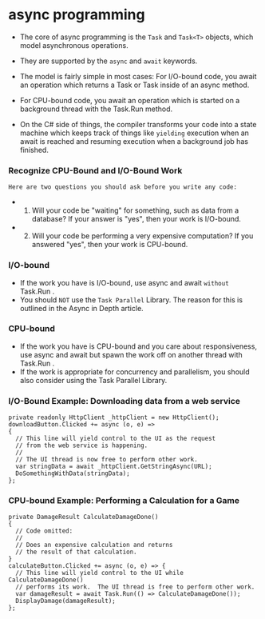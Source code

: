 # async programming
- The core of async programming is the ```Task``` and ```Task<T>``` objects, which model asynchronous operations. 
- They are supported by the ```async``` and ```await``` keywords. 
- The model is fairly simple in most cases: For I/O-bound code, you await an operation which returns a Task or Task<T> inside of an async method. 
- For CPU-bound code, you await an operation which is started on a background thread with the Task.Run method. 
  
- On the C# side of things, the compiler transforms your code into a state machine which keeps track of things like ```yielding``` execution when an await is reached and resuming execution when a background job has finished. 
### Recognize CPU-Bound and I/O-Bound Work
```Here are two questions you should ask before you write any code: ```
- 1. Will your code be "waiting" for something, such as data from a database? If your answer is "yes", then your work is I/O-bound. 
- 2. Will your code be performing a very expensive computation? If you answered "yes", then your work is CPU-bound. 

### I/O-bound
- If the work you have is I/O-bound, use async and await ```without``` Task.Run . 
- You should ```NOT``` use the ```Task Parallel``` Library. The reason for this is outlined in the Async in Depth article.

### CPU-bound 
- If the work you have is CPU-bound and you care about responsiveness, use async and await but spawn the work off on another thread with Task.Run . 
- If the work is appropriate for concurrency and parallelism, you should also consider using the Task Parallel Library.

### I/O-Bound Example: Downloading data from a web service 
```
private readonly HttpClient _httpClient = new HttpClient();
downloadButton.Clicked += async (o, e) => 
{    
  // This line will yield control to the UI as the request    
  // from the web service is happening.    
  //    
  // The UI thread is now free to perform other work.    
  var stringData = await _httpClient.GetStringAsync(URL);    
  DoSomethingWithData(stringData); 
};

```
### CPU-bound Example: Performing a Calculation for a Game 
```
private DamageResult CalculateDamageDone() 
{    
  // Code omitted:    
  //    
  // Does an expensive calculation and returns    
  // the result of that calculation. 
}
calculateButton.Clicked += async (o, e) => {    
  // This line will yield control to the UI while CalculateDamageDone()    
  // performs its work.  The UI thread is free to perform other work.    
  var damageResult = await Task.Run(() => CalculateDamageDone());    
  DisplayDamage(damageResult); 
};

```
